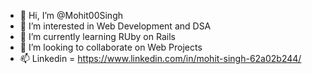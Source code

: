 - 👋 Hi, I’m @Mohit00Singh
- 👀 I’m interested in Web Development and DSA
- 🌱 I’m currently learning RUby on Rails
- 💞️ I’m looking to collaborate on Web Projects
- 📫 Linkedin = https://www.linkedin.com/in/mohit-singh-62a02b244/

<!---
Mohit00Singh/Mohit00Singh is a ✨ special ✨ repository because its `README.md` (this file) appears on your GitHub profile.
You can click the Preview link to take a look at your changes.
--->
